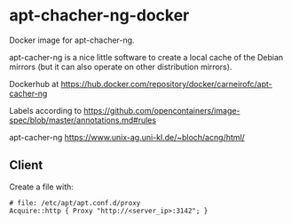 # apt-chacher-ng-docker
Docker image for apt-chacher-ng.

apt-cacher-ng is a nice little software to create a local cache of the Debian mirrors (but it can also operate on other distribution mirrors). 

Dockerhub at https://hub.docker.com/repository/docker/carneirofc/apt-cacher-ng

Labels according to https://github.com/opencontainers/image-spec/blob/master/annotations.md#rules

apt-cacher-ng https://www.unix-ag.uni-kl.de/~bloch/acng/html/

## Client
Create a file with:
```
# file: /etc/apt/apt.conf.d/proxy
Acquire::http { Proxy "http://<server_ip>:3142"; }
```
